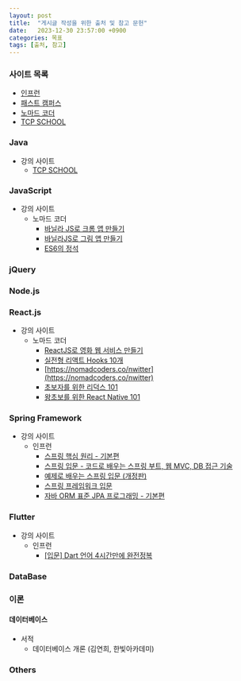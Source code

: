 ```yaml
---
layout: post
title:  "게시글 작성을 위한 출처 및 참고 문헌"
date:   2023-12-30 23:57:00 +0900
categories: 목표
tags: [출처, 참고]
---
```


### 사이트 목록

- [인프런](https://www.inflearn.com/)
- [패스트 캠퍼스](https://fastcampus.co.kr/)
- [노마드 코더](https://nomadcoders.co/)
- [TCP SCHOOL](https://www.tcpschool.com/)

### Java

- 강의 사이트
    - [TCP SCHOOL](https://www.tcpschool.com/java/intro)

### JavaScript

- 강의 사이트
    - 노마드 코더
        - [바닐라 JS로 크롬 앱 만들기](https://nomadcoders.co/javascript-for-beginners)
        - [바닐라JS로 그림 앱 만들기](https://nomadcoders.co/javascript-for-beginners-2)
        - [ES6의 정석](https://nomadcoders.co/es6-once-and-for-all)

### jQuery

### Node.js

### React.js

- 강의 사이트
    - 노마드 코더
        - [ReactJS로 영화 웹 서비스 만들기](https://nomadcoders.co/react-for-beginners)
        - [실전형 리액트 Hooks 10개](https://nomadcoders.co/react-hooks-introduction)
        - [https://nomadcoders.co/nwitter](https://nomadcoders.co/nwitter)
        - [초보자를 위한 리덕스 101](https://nomadcoders.co/redux-for-beginners)
        - [왕초보를 위한 React Native 101](https://nomadcoders.co/react-native-for-beginners)

### Spring Framework

- 강의 사이트
    - 인프런
        - [스프링 핵심 원리 - 기본편](https://www.inflearn.com/course/%EC%8A%A4%ED%94%84%EB%A7%81-%ED%95%B5%EC%8B%AC-%EC%9B%90%EB%A6%AC-%EA%B8%B0%EB%B3%B8%ED%8E%B8)
        - [스프링 입문 - 코드로 배우는 스프링 부트, 웹 MVC, DB 접근 기술](https://www.inflearn.com/course/%EC%8A%A4%ED%94%84%EB%A7%81-%EC%9E%85%EB%AC%B8-%EC%8A%A4%ED%94%84%EB%A7%81%EB%B6%80%ED%8A%B8)
        - [예제로 배우는 스프링 입문 (개정판)](https://www.inflearn.com/course/spring_revised_edition)
        - [스프링 프레임워크 입문](https://www.inflearn.com/course/spring)
        - [자바 ORM 표준 JPA 프로그래밍 - 기본편](https://www.inflearn.com/course/ORM-JPA-Basic)

### Flutter

- 강의 사이트
    - 인프런
        - [[입문] Dart 언어 4시간만에 완전정복](https://www.inflearn.com/course/dart-%EC%96%B8%EC%96%B4-%EC%9E%85%EB%AC%B8)

### DataBase

### 이론

#### 데이터베이스

- 서적
    - 데이터베이스 개론 (김연희, 한빛아카데미)

### Others